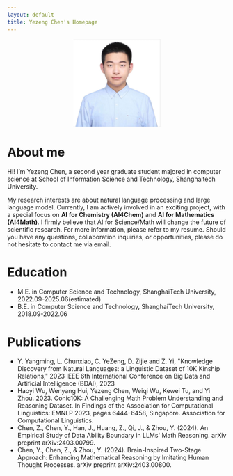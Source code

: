 ```yaml
---
layout: default
title: Yezeng Chen's Homepage
---
```


<p align="center">
  <img src="./image/cyzhh.jpg" width="200" />
</p>

# **About me**

Hi! I’m Yezeng Chen, a second year graduate student majored in computer science at School of Information Science and Technology, Shanghaitech University.

My research interests are about natural language processing and large language model. Currently, I am actively involved in an exciting project, with a special focus on **AI for Chemistry (AI4Chem)** and **AI for Mathematics (AI4Math)**. I firmly believe that AI for Science/Math will change the future of scientific research. For more information, please refer to my resume. Should you have any questions, collaboration inquiries, or opportunities, please do not hesitate to contact me via email.

# **Education** 

 - M.E. in Computer Science and Technology, ShanghaiTech University, 2022.09-2025.06(estimated)
 - B.E. in Computer Science and Technology, ShanghaiTech University, 2018.09-2022.06

# **Publications**

 - Y. Yangming, L. Chunxiao, C. YeZeng, D. Zijie and Z. Yi, "Knowledge Discovery from Natural Languages: a Linguistic Dataset of 10K Kinship Relations," 2023 IEEE 6th International Conference on Big Data and Artificial Intelligence (BDAI),  2023
 - Haoyi Wu, Wenyang Hui, Yezeng Chen, Weiqi Wu, Kewei Tu, and Yi Zhou. 2023. Conic10K: A Challenging Math Problem Understanding and Reasoning Dataset. In Findings of the Association for Computational Linguistics: EMNLP 2023, pages 6444–6458, Singapore. Association for Computational Linguistics.
 - Chen, Z., Chen, Y., Han, J., Huang, Z., Qi, J., & Zhou, Y. (2024). An Empirical Study of Data Ability Boundary in LLMs' Math Reasoning. arXiv preprint arXiv:2403.00799.
 - Chen, Y., Chen, Z., & Zhou, Y. (2024). Brain-Inspired Two-Stage Approach: Enhancing Mathematical Reasoning by Imitating Human Thought Processes. arXiv preprint arXiv:2403.00800.
